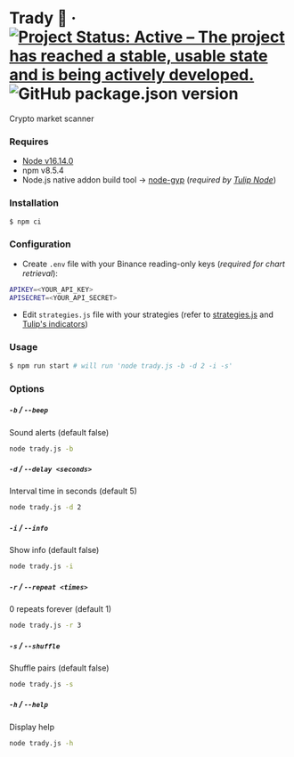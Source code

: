 # Trady 📡 &middot; [![Project Status: Active – The project has reached a stable, usable state and is being actively developed.](https://www.repostatus.org/badges/latest/active.svg)](https://www.repostatus.org/#active) ![GitHub package.json version](https://img.shields.io/github/package-json/v/lropero/trady)

Crypto market scanner

### Requires

- [Node v16.14.0](https://nodejs.org/)
- npm v8.5.4
- Node.js native addon build tool → [node-gyp](https://github.com/nodejs/node-gyp) (_required by [Tulip Node](https://www.npmjs.com/package/tulind)_)

### Installation

```sh
$ npm ci
```

### Configuration

- Create `.env` file with your Binance reading-only keys (_required for chart retrieval_):

```sh
APIKEY=<YOUR_API_KEY>
APISECRET=<YOUR_API_SECRET>
```

- Edit `strategies.js` file with your strategies (refer to [strategies.js](https://github.com/lropero/trady/blob/main/strategies.js) and [Tulip's indicators](https://tulipindicators.org/list))

### Usage

```sh
$ npm run start # will run 'node trady.js -b -d 2 -i -s'
```

### Options

##### `-b` / `--beep`

Sound alerts (default false)

```sh
node trady.js -b
```

##### `-d` / `--delay <seconds>`

Interval time in seconds (default 5)

```sh
node trady.js -d 2
```

##### `-i` / `--info`

Show info (default false)

```sh
node trady.js -i
```

##### `-r` / `--repeat <times>`

0 repeats forever (default 1)

```sh
node trady.js -r 3
```

##### `-s` / `--shuffle`

Shuffle pairs (default false)

```sh
node trady.js -s
```

##### `-h` / `--help`

Display help

```sh
node trady.js -h
```
